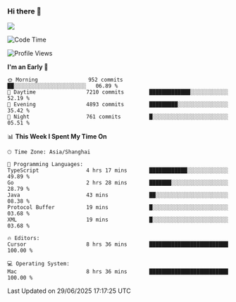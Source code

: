 ### Hi there 👋

<!--
**JJAYCHEN1e/jjaychen1e** is a ✨ _special_ ✨ repository because its `README.md` (this file) appears on your GitHub profile.

Here are some ideas to get you started:

- 🔭 I’m currently working on ...
- 🌱 I’m currently learning ...
- 👯 I’m looking to collaborate on ...
- 🤔 I’m looking for help with ...
- 💬 Ask me about ...
- 📫 How to reach me: ...
- 😄 Pronouns: ...
- ⚡ Fun fact: ...
-->

[![](https://github-readme-stats.vercel.app/api?username=jjaychen1e&show_icons=true)](https://github.com/jjaychen1e/github-readme-stats?count_private=true)

<!--START_SECTION:waka-->
![Code Time](http://img.shields.io/badge/Code%20Time-2%2C077%20hrs%205%20mins-blue)

![Profile Views](http://img.shields.io/badge/Profile%20Views-1-blue)

**I'm an Early 🐤** 

```text
🌞 Morning                952 commits         ██░░░░░░░░░░░░░░░░░░░░░░░   06.89 % 
🌆 Daytime                7210 commits        █████████████░░░░░░░░░░░░   52.19 % 
🌃 Evening                4893 commits        █████████░░░░░░░░░░░░░░░░   35.42 % 
🌙 Night                  761 commits         █░░░░░░░░░░░░░░░░░░░░░░░░   05.51 % 
```


📊 **This Week I Spent My Time On** 

```text
🕑︎ Time Zone: Asia/Shanghai

💬 Programming Languages: 
TypeScript               4 hrs 17 mins       ████████████░░░░░░░░░░░░░   49.89 % 
Go                       2 hrs 28 mins       ███████░░░░░░░░░░░░░░░░░░   28.79 % 
Java                     43 mins             ██░░░░░░░░░░░░░░░░░░░░░░░   08.38 % 
Protocol Buffer          19 mins             █░░░░░░░░░░░░░░░░░░░░░░░░   03.68 % 
XML                      19 mins             █░░░░░░░░░░░░░░░░░░░░░░░░   03.68 % 

🔥 Editors: 
Cursor                   8 hrs 36 mins       █████████████████████████   100.00 % 

💻 Operating System: 
Mac                      8 hrs 36 mins       █████████████████████████   100.00 % 
```


 Last Updated on 29/06/2025 17:17:25 UTC
<!--END_SECTION:waka-->
